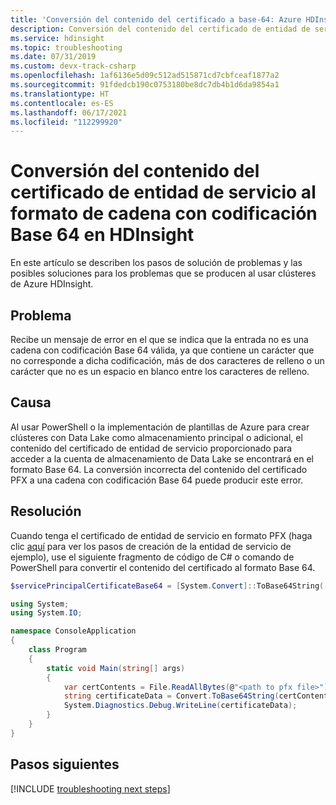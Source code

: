 ```yaml
---
title: 'Conversión del contenido del certificado a base-64: Azure HDInsight'
description: Conversión del contenido del certificado de entidad de servicio al formato de cadena con codificación Base 64 en Azure HDInsight
ms.service: hdinsight
ms.topic: troubleshooting
ms.date: 07/31/2019
ms.custom: devx-track-csharp
ms.openlocfilehash: 1af6136e5d09c512ad515871cd7cbfceaf1877a2
ms.sourcegitcommit: 91fdedcb190c0753180be8dc7db4b1d6da9854a1
ms.translationtype: HT
ms.contentlocale: es-ES
ms.lasthandoff: 06/17/2021
ms.locfileid: "112299920"
---
```

# <a name="converting-service-principal-certificate-contents-to-base-64-encoded-string-format-in-hdinsight"></a>Conversión del contenido del certificado de entidad de servicio al formato de cadena con codificación Base 64 en HDInsight

En este artículo se describen los pasos de solución de problemas y las posibles soluciones para los problemas que se producen al usar clústeres de Azure HDInsight.

## <a name="issue"></a>Problema

Recibe un mensaje de error en el que se indica que la entrada no es una cadena con codificación Base 64 válida, ya que contiene un carácter que no corresponde a dicha codificación, más de dos caracteres de relleno o un carácter que no es un espacio en blanco entre los caracteres de relleno.

## <a name="cause"></a>Causa

Al usar PowerShell o la implementación de plantillas de Azure para crear clústeres con Data Lake como almacenamiento principal o adicional, el contenido del certificado de entidad de servicio proporcionado para acceder a la cuenta de almacenamiento de Data Lake se encontrará en el formato Base 64. La conversión incorrecta del contenido del certificado PFX a una cadena con codificación Base 64 puede producir este error.

## <a name="resolution"></a>Resolución

Cuando tenga el certificado de entidad de servicio en formato PFX (haga clic [aquí](https://github.com/Azure/azure-quickstart-templates/tree/master/quickstarts/microsoft.hdinsight/hdinsight-datalake-store-azure-storage) para ver los pasos de creación de la entidad de servicio de ejemplo), use el siguiente fragmento de código de C# o comando de PowerShell para convertir el contenido del certificado al formato Base 64.

```powershell
$servicePrincipalCertificateBase64 = [System.Convert]::ToBase64String([System.IO.File]::ReadAllBytes(path-to-servicePrincipalCertificatePfxFile))
```

```csharp
using System;
using System.IO;

namespace ConsoleApplication
{
    class Program
    {
        static void Main(string[] args)
        {
            var certContents = File.ReadAllBytes(@"<path to pfx file>");
            string certificateData = Convert.ToBase64String(certContents);
            System.Diagnostics.Debug.WriteLine(certificateData);
        }
    }
}
```

## <a name="next-steps"></a>Pasos siguientes

[!INCLUDE [troubleshooting next steps](../includes/hdinsight-troubleshooting-next-steps.md)]